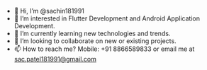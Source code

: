 - 👋 Hi, I’m @sachin181991
- 👀 I’m interested in Flutter Development and Android Application Development.
- 🌱 I’m currently learning new technologies and trends.
- 💞️ I’m looking to collaborate on new or existing projects.
- 📫 How to reach me? Mobile: +91 8866589833 or email me at sac.patel181991@gmail.com

<!---
sachin181991/sachin181991 is a ✨ special ✨ repository because its `README.md` (this file) appears on your GitHub profile.
You can click the Preview link to take a look at your changes.
--->
